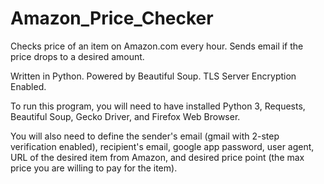 # Amazon_Price_Checker
Checks price of an item on Amazon.com every hour. Sends email if the price drops to a desired amount. 

Written in Python. Powered by Beautiful Soup. TLS Server Encryption Enabled.

To run this program, you will need to have installed Python 3, Requests, Beautiful Soup, Gecko Driver, and Firefox Web Browser.

You will also need to define the sender's email (gmail with 2-step verification enabled), recipient's email, google app password, user agent, URL of the desired item from Amazon, and desired price point (the max price you are willing to pay for the item).
